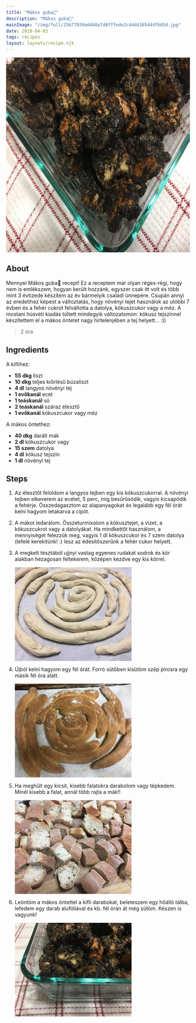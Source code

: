 ```yaml
---
title: "Mákos guba🎄"
description: "Mákos guba🎄"
mainImage: "/img/full/25b77939a6d48a7d0fffede2c44d4105444fb03d.jpg"
date: 2018-04-03
tags: recipes
layout: layouts/recipe.njk
---
```

                            
<p align="center"><a href="https://cookpad.com/hu/receptek/4696671-makos-guba%F0%9F%8E%84" rel="Recipe source page"><img width="751" height="532" src="/img/full/25b77939a6d48a7d0fffede2c44d4105444fb03d.jpg"/></a></p>

## About
Mennyei Mákos guba🎄 recept! Ez a receptem már olyan réges-régi, hogy nem is emlékszem, hogyan került hozzánk, egyszer csak itt volt és több mint 3 évtizede készítem az év bármelyik családi ünnepére. Csupán annyi az eredetihez képest a változtatás, hogy növényi tejet használok az utóbbi 7 évben és a fehér cukrot felváltotta a datolya, kókuszcukor vagy a méz. A mostani húsvéti kiadás túltett mindegyik változatomon: kókusz tejszínnel készítettem el a mákos öntetet nagy hirtelenjében a tej helyett... :))

> 2 óra 

## Ingredients

A kiflihez:
* **55 dkg** liszt
* **10 dkg** teljes kiőrlésű búzaliszt
* **4 dl** langyos növényi tej
* **1 evőkanál** ecet
* **1 teáskanál** só
* **2 teáskanál** száraz élesztő
* **1 evőkanál** kókuszcukor vagy méz

A mákos öntethez:
* **40 dkg** darált mák
* **2 dl** kókuszcukor vagy
* **15 szem** datolya
* **4 dl** kókusz tejszín
* **1 dl** növényi tej

## Steps

1. Az élesztőt feloldom a langyos tejben egy kis kókuszcukorral. A növényi tejben elkeverem az ecetet, 5 perc, míg besűrűsödik, vagyis kicsapódik a fehérje. Összedagasztom az alapanyagokat és legalább egy fél órát kelni hagyom letakarva a cipót.
 
    <div style="clear: both"/>

2. A mákot ledarálom. Összeturmixolom a kókusztejet, a vizet, a kókuszcukrot vagy a datolyákat. Ha mindkettőt használom, a mennyiséget felezzük meg, vagyis 1 dl kókuszcukor és 7 szem datolya (lefelé kerekítünk! :) lesz az édesítőszerűnk a fehér cukor helyett.
 
    <div style="clear: both"/>

3. A megkelt tésztából ujjnyi vastag egyenes rudakat sodrok és kör alakban hézagosan feltekerem, középen kezdve egy kis körrel.
 
    <p><img width="320" height="256" align="left" src="/img/full/4f15531e653e8887ae794904af7ac60c4fe910ca.jpg"/></p><div style="clear: both"/>

4. Újból kelni hagyom egy fél órát. Forró sütőben kisütöm szép pirosra egy másik fél óra alatt.
 
    <p><img width="320" height="256" align="left" src="/img/full/21c6fac422cb0af0e3623588270e3e7dc255dd95.jpg"/></p><div style="clear: both"/>

5. Ha meghűlt egy kicsit, kisebb falatokra darabolom vagy tépkedem. Minél kisebb a falat, annál több rajta a mák!!
 
    <p><img width="320" height="256" align="left" src="/img/full/fad5fad463c8b7c5284944ae6478023b339db7dd.jpg"/></p><div style="clear: both"/>

6. Leöntöm a mákos öntettel a kifli darabokat, beleteszem egy hőálló tálba, lefedem egy darab alufóliával és kb. fél órán át még sütöm. Készen is vagyunk!
 
    <p><img width="320" height="256" align="left" src="/img/full/bdc950e052df9a8f3ca969278212a065ecad0874.jpg"/></p><div style="clear: both"/>

